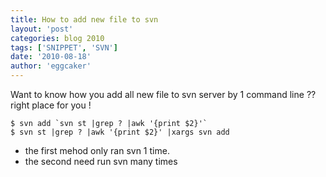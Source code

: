 ```yaml
---
title: How to add new file to svn
layout: 'post'
categories: blog 2010
tags: ['SNIPPET', 'SVN']
date: '2010-08-18'
author: 'eggcaker'
--- 
```


Want to know how you add all new file to svn server by 1 command line ?? right
place for you !

    
    $ svn add `svn st |grep ? |awk '{print $2}'`
    $ svn st |grep ? |awk '{print $2}' |xargs svn add 
    

  * the first mehod only ran svn 1 time. 
  * the second need run svn many times 


